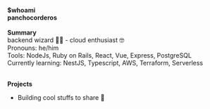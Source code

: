 <p>
  <b>$whoami</b>
  <br />
  <b>panchocorderos</b>
  <br />
  <br />
  <b>Summary</b>
  <br />
  backend wizard 🧙‍♂️ - cloud enthusiast 🤓
  <br />
  Pronouns: he/him 
  <br />
  Tools: NodeJs, Ruby on Rails, React, Vue, Express, PostgreSQL
  <br />
  Currently learning: NestJS, Typescript, AWS, Terraform, Serverless 
</p>
<br />
<b>Projects</b>
<ul>
  <li>Building cool stuffs to share 🔧</li>
</ul>
